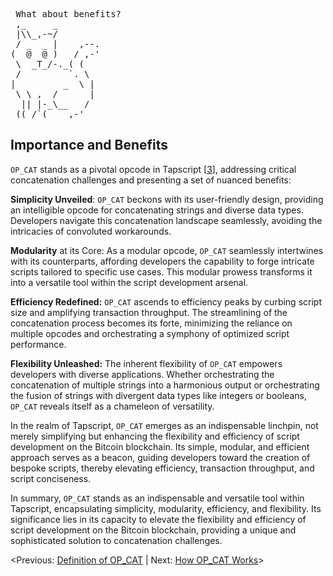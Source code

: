 <pre> What about benefits?
 ,_     _
 |\\_,-~/
 / _  _ |    ,--.
(  @  @ )   / ,-'
 \  _T_/-._( (
 /         `. \
|         _  \ |
 \ \ ,  /      |
  || |-_\__   /
 ((_/`(____,-'        
</pre>
## Importance and Benefits

`OP_CAT` stands as a pivotal opcode in Tapscript [[3](https://bitcoinops.org/en/topics/taproot/)], addressing critical concatenation challenges and presenting a set of nuanced benefits:

**Simplicity Unveiled**: `OP_CAT` beckons with its user-friendly design, providing an intelligible opcode for concatenating strings and diverse data types. Developers navigate this concatenation landscape seamlessly, avoiding the intricacies of convoluted workarounds.

**Modularity** at its Core: As a modular opcode, `OP_CAT` seamlessly intertwines with its counterparts, affording developers the capability to forge intricate scripts tailored to specific use cases. This modular prowess transforms it into a versatile tool within the script development arsenal.

**Efficiency Redefined:** `OP_CAT` ascends to efficiency peaks by curbing script size and amplifying transaction throughput. The streamlining of the concatenation process becomes its forte, minimizing the reliance on multiple opcodes and orchestrating a symphony of optimized script performance.

**Flexibility Unleashed:** The inherent flexibility of `OP_CAT` empowers developers with diverse applications. Whether orchestrating the concatenation of multiple strings into a harmonious output or orchestrating the fusion of strings with divergent data types like integers or booleans, `OP_CAT` reveals itself as a chameleon of versatility.

In the realm of Tapscript, `OP_CAT` emerges as an indispensable linchpin, not merely simplifying but enhancing the flexibility and efficiency of script development on the Bitcoin blockchain. Its simple, modular, and efficient approach serves as a beacon, guiding developers toward the creation of bespoke scripts, thereby elevating efficiency, transaction throughput, and script conciseness.

In summary, `OP_CAT` stands as an indispensable and versatile tool within Tapscript, encapsulating simplicity, modularity, efficiency, and flexibility. Its significance lies in its capacity to elevate the flexibility and efficiency of script development on the Bitcoin blockchain, providing a unique and sophisticated solution to concatenation challenges.

<Previous: [Definition of OP_CAT](https://github.com/kukuruza7/AliveCats/blob/main/04.%20Importance%20and%20Benefits.md) | Next: [How OP_CAT Works](https://github.com/kukuruza7/AliveCats/blob/main/05.%20How%20OP_CAT%20Works.md)>
